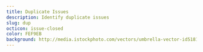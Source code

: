 ```yaml
---
title: Duplicate Issues
description: Identify duplicate issues
slug: dup
octicon: issue-closed
color: FEF9EB
background: http://media.istockphoto.com/vectors/umbrella-vector-id518180852
---
```

